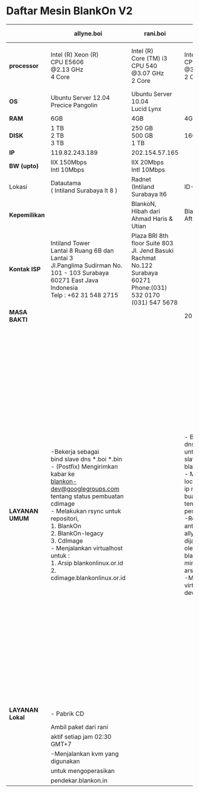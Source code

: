 # Daftar Mesin BlankOn V2
  
    
|  &nbsp; &nbsp; &nbsp;  |  &nbsp;  &nbsp; **allyne.boi**  &nbsp;  &nbsp; |   &nbsp;  &nbsp;  &nbsp; **rani.boi** &nbsp;  &nbsp; &nbsp;  |  &nbsp; &nbsp; **marya.boi** &nbsp; &nbsp; <br> &nbsp; Pensiun  &nbsp;  |   &nbsp; &nbsp; **waljinah.boi** &nbsp;  &nbsp;  |   &nbsp; &nbsp;  **yeyen.boi**  &nbsp;  &nbsp;  <br> &nbsp; Pensiun  &nbsp; |   &nbsp; &nbsp; **waw.boi**  &nbsp;  &nbsp; | &nbsp; &nbsp; **cahyono.bin** &nbsp;  &nbsp;  Pensiun |  
|---------------|---------------|-----------------|------------------|----------------|-------------------|---------------|----------------------|  
|**processor**  |  Intel (R) Xeon (R) <br> CPU E5606  <br> @2.13 GHz <br> 4 Core | Intel (R) <br> Core (TM) i3 <br> CPU 540 <br> @3.07 GHz <br> 2 Core  | Intel (R) Xeon (R) <br> CPU 5160 <br> @3.00 GHz <br> 2 Core | Intel (R) Atom (TM) <br> CPU D525 <br> @1.80 GHz <br> 2 Core  | Intel (R)  <br> Core(TM) 2 Duo <br> CPU 4300 <br> @1.80 GHz <br> 2 Core |  Raspberry Pi <br> type B <br> ARM 11 <br> @700 MHz  |  Intel <br> 8 Core  |  
|     **OS**   |  Ubuntu Server 12.04 <br> Precice Pangolin | Ubuntu Server 10.04 <br> Lucid Lynx      |   | Debian 6 <br>    | BlankOn 8.0 Rote  | BlankOn Raspberry   || Debian 7 <br> Wheezy      |
|    **RAM**  | 6GB  | 4GB | 4GB  | 4GB  | 6GB  | 256MB  | 6GB               |  
|   **DISK**  |1 TB <br> 2 TB <br> 3 TB | 250 GB <br> 500 GB <br> 1 TB | 160 GB | 32 GB   | 320 GB <br> 320 GB |   |     |  
|       **IP**    | 119.82.243.189 | 202.154.57.165 |  | 103.28.22.8 | 202.6.233.56 | 202.162.202.210 | 203.34.118.58  
|   **BW (upto)**     | IIX 150Mbps <br> Intl 10Mbps | IIX 20Mbps <br> Intl 10Mbps | | IIX 100Mbps <br> Intl 2Mbps| IIX 50Mbps <br> Intl 512Kbps  | IIX 1Mbps  <br>Intl 1Mbps |  |  
|     Lokasi      | Datautama <br> ( Intiland  Surabaya lt 8 )  | Radnet <br> (Intiland <br> Surabaya lt6 | ID-SIRTII  | Soerabaia <br> Networks <br> Gedung Tifa  | Padinet <br> IDCD3 <br> Jakarta | Nusanet <br> Graha Pena | ID-SIRTII <br> (Containner)       |
|**Kepemilikan**  || BlankoN, <br> Hibah dari Ahmad Haris & Utian| BlankOn <br> Aftian | Pinjam Pakai <br> ID-SIRTI | Pinjam Pakai <br> Soerabaia Networks | BlankOn  | Hibah <br> Rockybars.com | Pinjam Pakai <br> ID-SIRTII - Utian   |
|**Kontak ISP**   | Intiland Tower <br> Lantai 8 Ruang 6B dan <br> Lantai 3 <br> Jl.Panglima Sudirman  No. 101 - 103 Surabaya <br> 60271 East Java Indonesia <br> Telp : +62 31 548 2715  | Plaza BRI 8th floor  Suite 803 <br> Jl. Jend Basuki Rachmat  No.122 Surabaya 60271 <br> Phone:(031) 532 0170 <br> (031) 547 5678  |   | Gedung Artha Graha lt 26 <br> Jl. Jend Sudirman <br> Kav. 52-53 <br> Senayan, Kebayoran Baru  Jakarta Selatan 12190 <br> DKI Jakarta | Jl. Mayjen Sungkono 83, <br> Surabaya 60242, Indonesia <br> Telepon : 031-5616330 <br> Email : info@padi.net.id| Intiland Tower 11th <br> Floor Suite 1D <br> Jl Panglima Sudirman 101-103 <br> Surabaya 60271 <br> Phone : +6231 547 3838 Fax : +6231 547 3939 |                           |
| **MASA BAKTI**  |  |  |  2010-24/02/2013 | | 2008 - 3/08/2014   |    |                   | 
|**LAYANAN UMUM**| -Bekerja sebagai <br> bind slave dns *.boi *.bin <br> - (Postfix) Mengirimkan kabar ke <br> blankon-dev@googlegroups.com <br> tentang status pembuatan cdimage <br> - Melakukan rsync untuk repositori, <br> 1. BlankOn <br> 2. BlankOn-legacy <br> 3. CdImage <br> - Menjalankan virtualhost untuk : <br> 1. Arsip blankonlinux.or.id <br> 2. cdimage.blankonlinux.or.id |  | - Bekerja sebagai dns master <br> untuk blankon.in,dan <br> slave untuk blankonlinux.or.id <br> - Melayani nfs untuk local <br> ip repo buaya.klas.or.id <br> tentang status pembuatan cdimage <br> -Replikasi repository antara server <br> allyne dengan rani, dijalankan <br> oleh srip mirror-blankon.sh <br> mirror cdimage & arsip <br> -Menjalankan virtualhost untuk <br> dev.blankonlinux.or.id | - Kumpulan sistem irgsh, terdiri : <br> 1. Web irgsh -digunakan untuk <br> interaksi dengan tim pemaket <br> 2.taskinit -menerima input dari <br>  web dan menyebarkan tugas  pembangunan <br>  celeryd+rabbitmq -distributor <br> pesan ke mesin-mesin pembangun <br> -Bekerja sebagai server web, <br> menjalankan virtualhost berikut : <br> 1. aku.blankonlinux.or.id <br> 2. arsip.blankonlinux.or.id <br> 3. www.blankonlinux.or.id <br> 4. changelogs.blankonlinux.or.id <br> 5. waljinah.blankonlinux.or.id <br> 6. waljinah.blankon.id <br> 7. di.blankon.in <br> 8. www.blankon.in <br> 9. ayo.semuanya.di.blankon.in <br> 10. forum.blankonlinux.or.id <br> 11. i15n.blankonlinux.or.id <br> 12. irclog.blankon.in <br> 13. irgsh.blankonlinux.or.id <br> 14. p.blankon.in <br> 15. irgsh2.blankonlinux.or.id <br> 16. konf.blankonlinux.or.id <br> 17. konf2010.blankonlinux.or.id <br> 18. konf2011.blankonlinux.or.id <br> 19. konf2012.blankonlinux.or.id <br> 20. manokwari.blankonlinux.or.id <br> 21. sajadah.blankonlinux.or.id <br> 22. security.blankonlinux.or.id <br> 23. serambi.blankonlinux.or.id <br> 24. tempel.blankon.in <br> 25. w.blankon.in <br> 26. waw.bin <br> 27. panduan.boi | | -Bekerja sebagai server web <br> menjalankan virtualhost WAW.blankon.in |  -Bekerja sebagai server web <br> menjalankan virtualhost <br> WAW.blankon.in |-Bekerja sebagai server <br> web Menjalankan <b> virtualhost peduli.boi <br>  - Bekerja sebagai mesin <b> riset (tester & builder)  |
|**LAYANAN Lokal** | - Pabrik CD |    |   | |  |                   |
|   | Ambil paket dari rani  |  |  | |    |                   |
|       | aktif setiap jam 02:30 GMT+7  |   |   |   |        |    |                   |
|  | -Menjalankan kvm yang digunakan  |      |  |   |    |  |                   |
|  | untuk mengoperasikan |  |  |    |   |  |                   |
|  | pendekar.blankon.in |   |     |     |    
